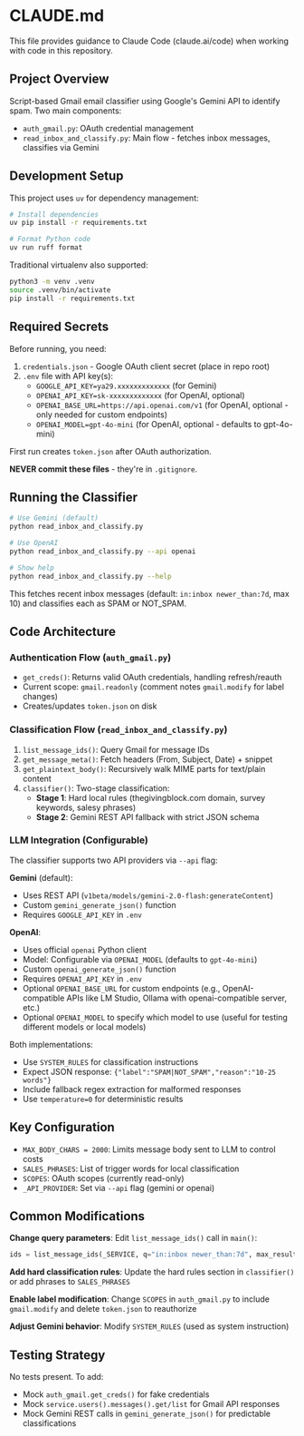 # CLAUDE.md

This file provides guidance to Claude Code (claude.ai/code) when working with code in this repository.

## Project Overview

Script-based Gmail email classifier using Google's Gemini API to identify spam. Two main components:
- `auth_gmail.py`: OAuth credential management
- `read_inbox_and_classify.py`: Main flow - fetches inbox messages, classifies via Gemini

## Development Setup

This project uses `uv` for dependency management:

```bash
# Install dependencies
uv pip install -r requirements.txt

# Format Python code
uv run ruff format
```

Traditional virtualenv also supported:
```bash
python3 -m venv .venv
source .venv/bin/activate
pip install -r requirements.txt
```

## Required Secrets

Before running, you need:
1. `credentials.json` - Google OAuth client secret (place in repo root)
2. `.env` file with API key(s):
   - `GOOGLE_API_KEY=ya29.xxxxxxxxxxxxx` (for Gemini)
   - `OPENAI_API_KEY=sk-xxxxxxxxxxxxx` (for OpenAI, optional)
   - `OPENAI_BASE_URL=https://api.openai.com/v1` (for OpenAI, optional - only needed for custom endpoints)
   - `OPENAI_MODEL=gpt-4o-mini` (for OpenAI, optional - defaults to gpt-4o-mini)

First run creates `token.json` after OAuth authorization.

**NEVER commit these files** - they're in `.gitignore`.

## Running the Classifier

```bash
# Use Gemini (default)
python read_inbox_and_classify.py

# Use OpenAI
python read_inbox_and_classify.py --api openai

# Show help
python read_inbox_and_classify.py --help
```

This fetches recent inbox messages (default: `in:inbox newer_than:7d`, max 10) and classifies each as SPAM or NOT_SPAM.

## Code Architecture

### Authentication Flow (`auth_gmail.py`)
- `get_creds()`: Returns valid OAuth credentials, handling refresh/reauth
- Current scope: `gmail.readonly` (comment notes `gmail.modify` for label changes)
- Creates/updates `token.json` on disk

### Classification Flow (`read_inbox_and_classify.py`)
1. `list_message_ids()`: Query Gmail for message IDs
2. `get_message_meta()`: Fetch headers (From, Subject, Date) + snippet
3. `get_plaintext_body()`: Recursively walk MIME parts for text/plain content
4. `classifier()`: Two-stage classification:
   - **Stage 1**: Hard local rules (thegivingblock.com domain, survey keywords, salesy phrases)
   - **Stage 2**: Gemini REST API fallback with strict JSON schema

### LLM Integration (Configurable)
The classifier supports two API providers via `--api` flag:

**Gemini** (default):
- Uses REST API (`v1beta/models/gemini-2.0-flash:generateContent`)
- Custom `gemini_generate_json()` function
- Requires `GOOGLE_API_KEY` in `.env`

**OpenAI**:
- Uses official `openai` Python client
- Model: Configurable via `OPENAI_MODEL` (defaults to `gpt-4o-mini`)
- Custom `openai_generate_json()` function
- Requires `OPENAI_API_KEY` in `.env`
- Optional `OPENAI_BASE_URL` for custom endpoints (e.g., OpenAI-compatible APIs like LM Studio, Ollama with openai-compatible server, etc.)
- Optional `OPENAI_MODEL` to specify which model to use (useful for testing different models or local models)

Both implementations:
- Use `SYSTEM_RULES` for classification instructions
- Expect JSON response: `{"label":"SPAM|NOT_SPAM","reason":"10-25 words"}`
- Include fallback regex extraction for malformed responses
- Use `temperature=0` for deterministic results

## Key Configuration

- `MAX_BODY_CHARS = 2000`: Limits message body sent to LLM to control costs
- `SALES_PHRASES`: List of trigger words for local classification
- `SCOPES`: OAuth scopes (currently read-only)
- `_API_PROVIDER`: Set via `--api` flag (gemini or openai)

## Common Modifications

**Change query parameters**: Edit `list_message_ids()` call in `main()`:
```python
ids = list_message_ids(_SERVICE, q="in:inbox newer_than:7d", max_results=10)
```

**Add hard classification rules**: Update the hard rules section in `classifier()` or add phrases to `SALES_PHRASES`

**Enable label modification**: Change `SCOPES` in `auth_gmail.py` to include `gmail.modify` and delete `token.json` to reauthorize

**Adjust Gemini behavior**: Modify `SYSTEM_RULES` (used as system instruction)

## Testing Strategy

No tests present. To add:
- Mock `auth_gmail.get_creds()` for fake credentials
- Mock `service.users().messages().get/list` for Gmail API responses
- Mock Gemini REST calls in `gemini_generate_json()` for predictable classifications
